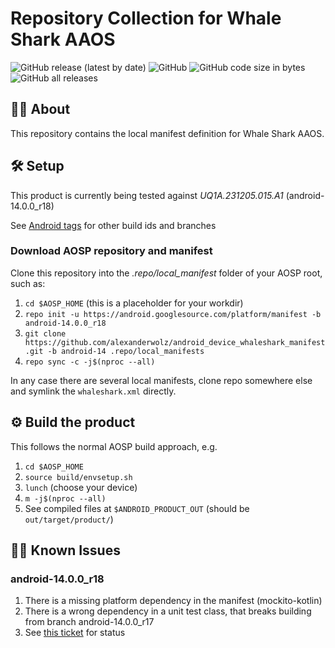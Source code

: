# Repository Collection for Whale Shark AAOS

![GitHub release (latest by date)](https://img.shields.io/github/v/release/alexanderwolz/android_device_whaleshark_manifest)
![GitHub](https://img.shields.io/github/license/alexanderwolz/android_device_whaleshark_manifest)
![GitHub code size in bytes](https://img.shields.io/github/languages/code-size/alexanderwolz/android_device_whaleshark_manifest)
![GitHub all releases](https://img.shields.io/github/downloads/alexanderwolz/android_device_whaleshark_manifest/total?color=informational)

## 🧑‍💻 About

This repository contains the local manifest definition for Whale Shark AAOS.

## 🛠️ Setup

This product is currently being tested against *UQ1A.231205.015.A1* (android-14.0.0_r18)

See [Android tags](https://source.android.com/docs/setup/about/build-numbers) for other build ids and branches

### Download AOSP repository and manifest

Clone this repository into the *.repo/local_manifest* folder of your AOSP root, such as:

1. ```cd $AOSP_HOME``` (this is a placeholder for your workdir)
1. ```repo init -u https://android.googlesource.com/platform/manifest -b android-14.0.0_r18```
2. ```git clone https://github.com/alexanderwolz/android_device_whaleshark_manifest.git -b android-14 .repo/local_manifests```
3. ```repo sync -c -j$(nproc --all)```

In any case there are several local manifests, clone repo somewhere else and symlink the ```whaleshark.xml``` directly.

## ⚙️ Build the product

This follows the normal AOSP build approach, e.g.
1. ```cd $AOSP_HOME```
1. ```source build/envsetup.sh```
2. ```lunch``` (choose your device)
4. ```m -j$(nproc --all)```
6. See compiled files at ```$ANDROID_PRODUCT_OUT``` (should be ```out/target/product/```)


## 🧑‍💻 Known Issues

### android-14.0.0_r18

1. There is a missing platform dependency in the manifest (mockito-kotlin)
2. There is a wrong dependency in a unit test class, that breaks building from branch android-14.0.0_r17
3. See [this ticket](https://issuetracker.google.com/issues/315964558) for status
